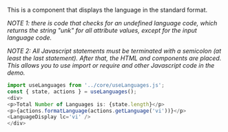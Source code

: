 This is a component that displays the language in the standard format.

*NOTE 1: there is code that checks for an undefined language code, which returns the string "unk" for all attribute values, except for the input language code.*

*NOTE 2: All Javascript statements must be terminated with a semicolon (at least the last statement). After that, the HTML and components are placed. This allows you to use import or require and other Javascript code in the demo.*

```js
import useLanguages from '../core/useLanguages.js';
const { state, actions } = useLanguages();
<div>
<p>Total Number of Languages is: {state.length}</p>
<p>{actions.formatLanguage(actions.getLanguage('vi'))}</p>
<LanguageDisplay lc='vi' />
</div>
```
